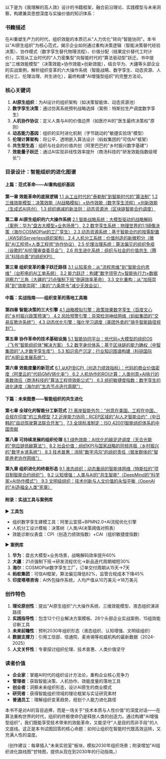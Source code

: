 
以下是为《我理解的高人效》设计的书籍框架，融合前沿理论、实践模型与未来洞察，构建兼具思想深度与实操价值的知识体系：


### 书籍描述
在AI重塑生产力的时代，组织效能的本质已从"人力优化"转向"智能协同"。本书以"AI原生组织"为核心范式，揭示企业如何通过重构决策逻辑（智能决策替代经验决策）、协作模式（数字孪生替代物理流程）、价值分配（结果定价替代工时计价），实现从工业时代的"人力密集型"向智能时代的"算法驱动型"跃迁。书中提出"三维效能模型"（决策效能×协作效能×创新效能），结合华为、大疆等头部企业的实战案例，解析组织变革的六大操作系统（智能战略、数字孪生、动态资源、人机分工、伦理治理、共生进化），最终构建"AI增强型组织"的完整方法论。


### 核心关键词
1. **AI原生组织**：为AI设计的组织架构（如决策智能体、动态资源池）
2. **数字孪生决策**：通过仿真系统预判战略选择（案例：特斯拉生产调度数字孪生）
3. **人机协作协议**：定义人类与AI的价值边界（如医疗AI的"医生最终决策权"原则）
4. **动态能力基因**：组织的实时进化机制（字节跳动的"敏捷实验场"模型）
5. **伦理计算架构**：将公平、透明嵌入算法设计（蚂蚁集团的"可信AI"框架）
6. **共生型生态**：组织与社会的价值共创（阿里巴巴的"乡村振兴数字基建"）
7. **效能量子跃迁**：通过AI实现非线性效率提升（商汤科技的"研发效能指数级增长"）


### 目录设计：智能组织的进化图谱

#### 上篇：范式革命——AI重构组织基因
**第一章 效能革命的底层逻辑**
[1.1 从工业时代的"泰勒制"到智能时代的"算法制"](./book/1-1)
[1.2 三维效能模型：决策效能（AI战略模拟）×协作效能（数字孪生流程）×创新效能（生成式AI共创）](./book/1-2)
[1.3 组织熵减的新法则：动态资源池（区块链智能合约调度）](./book/1-3)

**第二章 AI原生组织的六大操作系统**
[2.1 智能战略系统：大模型驱动的战略解码（案例：华为"盘古大模型×业务场景"）](./book/2-1)
[2.2 数字孪生系统：物理世界的1:1镜像决策（海尔COSMOPlat的工厂孪生） ](./book/2-2)
[2.3 动态资源系统：基于智能合约的按需配置（AWS的Serverless组织架构）  ](./book/2-3)
[2.4 人机分工系统：价值创造的新微积分（微软"AI工程师×人类工程师"协作协议）](./book/2-4)
[2.5 伦理治理系统：算法偏见的组织免疫（谷歌的"AI伦理审查委员会"）](./book/2-5)
[2.6 共生进化系统：组织与社会的价值共生（腾讯"科技向善"的组织KPI） ](./book/2-6)

**第三章 组织变革的量子跃迁路径**
[3.1 认知革命：从"流程思维"到"智能合约思维"（台积电的AI工单系统）](./book/3-1)
[3.2 能力跃迁：构建"数字领导力×智能执行力×数据洞察力"三角（大疆的"21点强制下班"倒逼效率革命）](./book/3-2)
[3.3 文化重构：从"加班崇拜"到"效能崇拜"（美的"六条禁令"减少无效会议）](./book/3-3)


#### 中篇：实战指南——组织变革的落地工具箱
**第四章 智能决策的三大引擎**
[4.1 战略模拟引擎：政策效果数字孪生（百度文心的"乡村振兴政策预演"） ](./book/4-1)
[4.2 风险预警引擎：异常检测神经网络（蚂蚁集团的"交易反欺诈系统"）](./book/4-2)
[4.3 动态优化引擎：强化学习调度（美团外卖的"骑手智能路径规划"）](./book/4-3)

**第五章 协作革命的技术基础设施**
[5.1 智能协同平台：低代码+大模型的组织OS（飞书"智能组织体"解决方案）  ](./book/5-1)
[5.2 数字身份体系：基于区块链的能力确权（中智集团的"人才数字孪生库"） ](./book/5-2)
[5.3 知识资产沉淀：行业知识图谱构建（科锐国际的"AI职业发展系统"）  ](./book/5-3)

**第六章 效能度量的新范式**
[6.1 从KPI到CPI（创造力绩效指标）：代码的商业价值密度（阿里云的"代码GMV转化率"）  ](./book/6-1)
[6.2 人机协作的ROI计算：人类创意×AI执行的乘数效应（商汤科技的"算法工程师效能公式"）  ](./book/6-2)
[6.3 组织敏捷度指数：数字孪生的进化速度（海尔的"生态节点迭代周期"）](./book/6-3)


#### 下篇：未来图景——智能组织的共生进化
**第七章 全球化的智能分工新范式**
[7.1 离岸智能外包："创意在美国、工程在中国、合规在印度"的三角模型](./book/7-1)
[7.2 近岸能力协同：RCEP区域的"AI人才智能合约"（中日韩的"自动驾驶算法联合开发"）](./book/7-2)
[7.3 全球标准制定：ISO 42001智能组织体系的中国贡献](./book/7-3)

**第八章 可持续发展的组织伦理**
[8.1 绿色效能：AI优化的碳足迹调度（天合光能的"供应链低碳算法"）](./book/8-1)
[8.2 社会价值：组织KPI与国家战略的同频共振（乡村振兴的"数字乡贤系统"） ](./book/8-2)
[8.3 技术普惠：消除"数字鸿沟"的组织责任（银发群体的"智能养老协作网络"）](./book/8-3)


**第九章 组织进化的终极形态**
[9.1 液态组织：动态重组的智能体网络（特斯拉的"项目制智能合约组织"）](./book/9-1)
[9.2 认知增强：人类与AI的"共生智能"（DeepMind的"科学家×AI协作模式"） ](./book/9-2)
[9.3 文明级组织：技术创新与人文价值的永恒平衡（OpenAI的"AI造福全人类"宪章）](./book/9-3)


#### 附录：实战工具与案例库
▶ **工具包**
- 组织数字孪生建模工具：阿里云宜搭+BPMN2.0+AI流程优化引擎
- 人机分工设计模板：决策树（人类/AI决策阈值对照表）
- 效能诊断仪表盘：CPI（创造力绩效指数）+CAI（组织敏捷度指数）

▶ **案例库**
1. **华为**：盘古大模型×业务场景，战略解码效率提升60%
2. **大疆**：21点强制下班→研发流程优化→新品迭代周期缩短30%
3. **海尔**：COSMOPlat数字孪生工厂，订单交付周期从15天→7天
4. **蚂蚁集团**：可信AI框架，算法偏见降低82%，监管合规成本下降45%
5. **印度塔塔咨询**：AI外包操作系统，人均产值从10万美元→18万美元


### 创作特色
1. **理论原创性**：提出"AI原生组织"六大操作系统、三维效能模型、液态组织演进路径
2. **实践指导性**：包含12个行业解决方案模板、28个头部企业实战案例、15组效能诊断工具
3. **未来前瞻性**：预判2030年组织形态（液态组织、认知增强、文明级组织）
4. **数据支撑力**：引用工信部、信通院、麦肯锡等权威机构的最新数据（2024-2025）
5. **人文关怀性**：专章探讨组织伦理、技术普惠、人类价值坚守


### 读者价值
- **企业家**：掌握AI时代的组织设计方法论，重构企业核心竞争力
- **管理者**：获取智能决策、人机协作、效能度量的落地工具
- **创业者**：洞察未来组织形态，设计AI原生的商业模式
- **研究者**：获得智能组织领域的理论框架与实证研究素材
- **普通员工**：理解组织变革趋势，规划个人能力进化路径


本书不是对AI的盲目追捧，而是一场关于"技术本质与人性价值"的深度对话——在算法重构世界的时代，组织的终极使命仍是释放人类的创造力。通过构建"AI增强型组织"，我们既能享受技术带来的效能革命，又能坚守"人是目的而非手段"的人文底线。这正是本书试图回答的核心命题：如何让组织在智能时代既高效运转，又充满人性的温度。

（创作建议：每章插入"未来实验室"板块，模拟2030年组织场景；附录增加"AI组织进化路线图"甘特图，提供从现在到2030年的行动指南。）